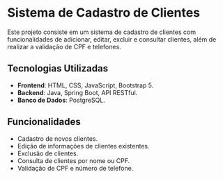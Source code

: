 # Sistema de Cadastro de Clientes

Este projeto consiste em um sistema de cadastro de clientes com funcionalidades de adicionar, editar, excluir e consultar clientes, além de realizar a validação de CPF e telefones.

## Tecnologias Utilizadas

- **Frontend**: HTML, CSS, JavaScript, Bootstrap 5.
- **Backend**: Java, Spring Boot, API RESTful.
- **Banco de Dados**: PostgreSQL.

## Funcionalidades

- Cadastro de novos clientes.
- Edição de informações de clientes existentes.
- Exclusão de clientes.
- Consulta de clientes por nome ou CPF.
- Validação de CPF e número de telefone.
